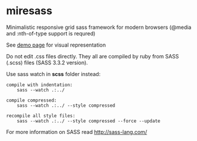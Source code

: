 miresass
========

Minimalistic responsive grid sass framework for modern browsers
(@media and :nth-of-type support is requred)

See <a href="http://work.wellagain.lt/miresass/">demo page</a> for visual representation


Do not edit .css files directly. They all are compiled by ruby from SASS (.scss) files (SASS 3.3.2 version).


Use sass watch in **scss** folder instead:

	compile with indentation:
		sass --watch .:../

	compile compressed:
		sass --watch .:../ --style compressed

	recompile all style files:
		sass --watch .:../ --style compressed --force --update


For more information on SASS read http://sass-lang.com/
